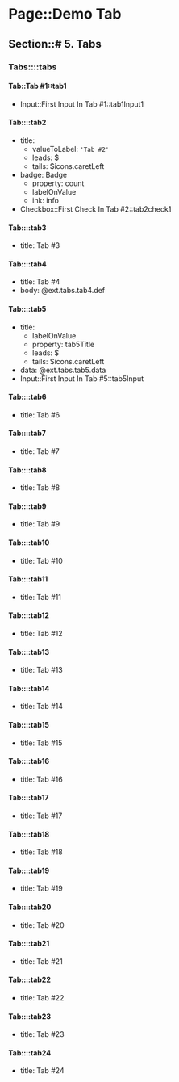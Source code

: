 # Page::Demo Tab

## Section::# 5. Tabs

### Tabs::::tabs

#### Tab::Tab #1::tab1

- Input::First Input In Tab #1::tab1Input1

#### Tab::::tab2

- title:
	- valueToLabel: `'Tab #2'`
	- leads: $
	- tails: $icons.caretLeft
- badge: Badge
	- property: count
	- labelOnValue
	- ink: info
- Checkbox::First Check In Tab #2::tab2check1

#### Tab::::tab3

- title: Tab #3

#### Tab::::tab4

- title: Tab #4
- body: @ext.tabs.tab4.def

#### Tab::::tab5

- title:
	- labelOnValue
	- property: tab5Title
	- leads: $
	- tails: $icons.caretLeft
- data: @ext.tabs.tab5.data
- Input::First Input In Tab #5::tab5Input

#### Tab::::tab6

- title: Tab #6

#### Tab::::tab7

- title: Tab #7

#### Tab::::tab8

- title: Tab #8

#### Tab::::tab9

- title: Tab #9

#### Tab::::tab10

- title: Tab #10

#### Tab::::tab11

- title: Tab #11

#### Tab::::tab12

- title: Tab #12

#### Tab::::tab13

- title: Tab #13

#### Tab::::tab14

- title: Tab #14

#### Tab::::tab15

- title: Tab #15

#### Tab::::tab16

- title: Tab #16

#### Tab::::tab17

- title: Tab #17

#### Tab::::tab18

- title: Tab #18

#### Tab::::tab19

- title: Tab #19

#### Tab::::tab20

- title: Tab #20

#### Tab::::tab21

- title: Tab #21

#### Tab::::tab22

- title: Tab #22

#### Tab::::tab23

- title: Tab #23

#### Tab::::tab24

- title: Tab #24
